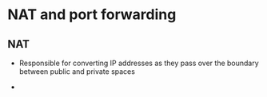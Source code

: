 # NAT and port forwarding

## NAT

- Responsible for converting IP addresses as they pass over the boundary between public and private spaces

- 